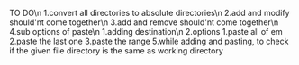 TO DO\n
1.convert all directories to absolute directories\n
2.add and modify should'nt come together\n
3.add and remove should'nt come together\n
4.sub options of paste\n
  1.adding destination\n
  2.options
    1.paste all of em
    2.paste the last one
    3.paste the range
5.while adding and pasting, to check if the given file directory is the same as working directory
